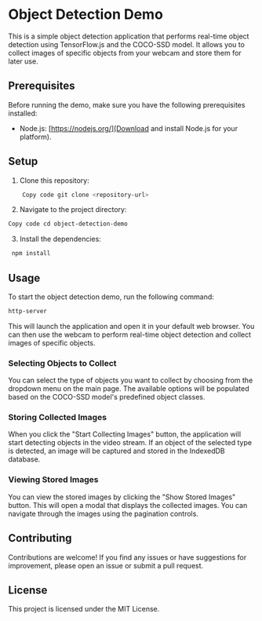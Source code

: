 # Object Detection Demo

This is a simple object detection application that performs real-time object
detection using TensorFlow.js and the COCO-SSD model. It allows you to collect
images of specific objects from your webcam and store them for later use.

## Prerequisites

Before running the demo, make sure you have the following
prerequisites installed:

- Node.js: [https://nodejs.org/](Download and install Node.js for your platform).

## Setup

1. Clone this repository:

```bash
    Copy code git clone <repository-url>
```

2. Navigate to the project directory:

```bash
Copy code cd object-detection-demo
```

3. Install the dependencies:

```bash
 npm install
```

## Usage

To start the object detection demo, run the following command:

```bash
http-server
```

This will launch the application and open it in your
default web browser. You can then use the webcam to perform real-time object
detection and collect images of specific objects.

### Selecting Objects to Collect

You can select the type of objects you want to
collect by choosing from the dropdown menu on the main page. The available
options will be populated based on the COCO-SSD model's predefined object
classes.

### Storing Collected Images

When you click the "Start Collecting Images" button,
the application will start detecting objects in the video stream. If an object
of the selected type is detected, an image will be captured and stored in the
IndexedDB database.

### Viewing Stored Images

You can view the stored images by clicking the "Show
Stored Images" button. This will open a modal that displays the collected
images. You can navigate through the images using the pagination controls.

## Contributing

Contributions are welcome! If you find any issues or have
suggestions for improvement, please open an issue or submit a pull request.

## License

This project is licensed under the MIT License.
